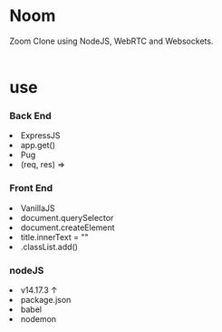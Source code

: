 # Noom

Zoom Clone using NodeJS, WebRTC and Websockets.
</br>
</br>
# use

### Back End 
<li> ExpressJS 
<li> app.get() 
<li> Pug 
<li> (req, res) => 

### Front End 
<li> VanillaJS
<li> document.querySelector
<li> document.createElement
<li> title.innerText = ""
<li> .classList.add()
  
### nodeJS
<li> v14.17.3 ↑
<li> package.json
<li> babel
<li> nodemon
